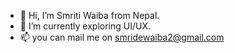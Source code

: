 - 👋 Hi, I’m Smriti Waiba from Nepal.
- 🌱 I’m currently exploring UI/UX.
- 📫 you can mail me on smridewaiba2@gmail.com

